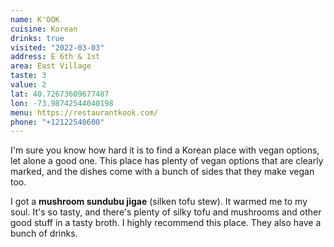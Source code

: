 ```yaml
---
name: K'OOK
cuisine: Korean
drinks: true
visited: "2022-03-03"
address: E 6th & 1st
area: East Village
taste: 3
value: 2
lat: 40.72673609677487
lon: -73.98742544040198
menu: https://restaurantkook.com/
phone: "+12122540600"
---
```


I'm sure you know how hard it is to find a Korean place with vegan options, let alone a good one. This place has plenty of vegan options that are clearly marked, and the dishes come with a bunch of sides that they make vegan too.

I got a **mushroom sundubu jigae** (silken tofu stew). It warmed me to my soul. It's so tasty, and there's plenty of silky tofu and mushrooms and other good stuff in a tasty broth. I highly recommend this place. They also have a bunch of drinks.
